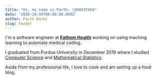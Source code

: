 ```yaml
---
title: "Hi, my name is Parth. \U0001F604"
date: '2020-10-04T00:00:00.000Z'
author: Parth Doshi
slug: header
---
```

I'm a software engineer at [**Fathom Health**](https://fathomhealth.com) working on using maching learning to automate medical coding.

I graduated from Purdue University in December 2019 where I studied [Computer Science](https://www.cs.purdue.edu/undergraduate/curriculum/track_MI.html) and [Mathematical Statistics](http://catalog.purdue.edu/preview_program.php?catoid=9&poid=10329).

Aside from my professional life, I love to cook and am setting up a food blog.